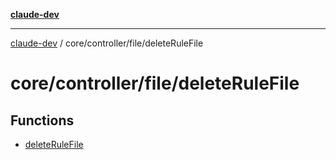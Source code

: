 [**claude-dev**](../../../../README.md)

***

[claude-dev](../../../../README.md) / core/controller/file/deleteRuleFile

# core/controller/file/deleteRuleFile

## Functions

- [deleteRuleFile](functions/deleteRuleFile.md)
